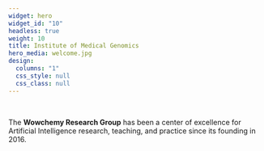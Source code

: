 ```yaml
---
widget: hero
widget_id: "10"
headless: true
weight: 10
title: Institute of Medical Genomics
hero_media: welcome.jpg
design:
  columns: "1"
  css_style: null
  css_class: null
---
```


<br>

The **Wowchemy Research Group** has been a center of excellence for Artificial Intelligence research, teaching, and practice since its founding in 2016.
